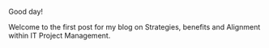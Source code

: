 Good day!

Welcome to the first post for my blog on Strategies, benefits and Alignment within IT Project Management.
